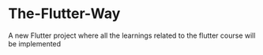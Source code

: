 # The-Flutter-Way
A new Flutter project where all the learnings related to the flutter course will be implemented
